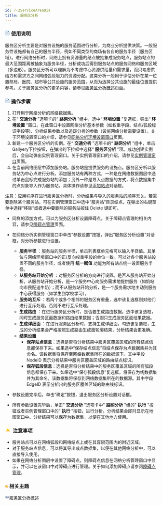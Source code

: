 ```yaml
---
id: 7-2ServiceAreaDia
title: 服务区分析
---
```

### ![](../img/read.gif) 使用说明

服务区分析主要是对服务设施的服务范围进行分析，为商业分析提供决策。一般服务性设施都有自己的服务半径，例如不同类型的商场有各自的服务半径（服务区域）。进行网络分析时，网络上拥有资源量的结点被抽象成服务站点，服务站点的最大范围距离被抽象为服务半径，分析成功后得到服务站点的服务网络和服务区域（多边形）。服务区分析可以理解为不考虑中心资源供给量和需求量，而只考虑供给方和需求方之间网络弧段阻力的资源分配。这类分析一般用于评估分析在某一位置邮局、医院、超市等公共设施的服务范围，从而为选择公共设施的最佳位置提供参考。关于服务区分析的更多内容，请参见[服务区分析概述](7-1ServiceArea)页面。

### ![](../img/read.gif) 操作步骤

  1. 打开用于网络分析的网络数据集。
  2. 在“ **交通分析** ”选项卡的“ **路网分析** ”组中，选中“ **环境设置** ”复选框，弹出“ **环境设置** ”窗口。在此窗口中设置网络分析基本参数（如权重字段、结点/弧段标识字段等)、分析结果参数以及追踪分析的参数（设施网络分析需要设置）。关于环境设置窗口的介绍，请参见[网络分析环境设置窗口](NetAnalystEnvironmentWIN)页面。
  3. 新建一个服务区分析的实例。在“ **交通分析** ”选项卡的“ **路网分析** ”组中，单击Gallyery下拉按钮，在弹出的下拉框中选择“ **服务区分析** ”项。成功创建实例后，会自动弹出实例管理窗口。关于实例管理窗口的介绍，请参见[实例管理窗口](InstanceWIN)页面。
  4. 在当前网络图层中添加服务站。服务站是提供服务的设施点。服务区分析以服务站为中心点进行分析。添加服务站有两种方式，一种是在网络数据图层中通过单击鼠标完成服务站的添加；另外一种是导入点数据的方式，将点数据集中的点对象导入作为服务站。具体操作请参见[添加站点](ImportLocations)对话框。

注意：应用程序在进行服务区分析时，分析结果与导入的服务站的顺序无关。若需要删除某个服务站，可在实例管理窗口中选中“服务站”目录结点，在弹出的右键菜单中选择“移除”或者选中要删除的服务站按住
Delete 键即可。

* 同样的添加方式，可以为服务区分析设置障碍点。关于障碍点管理的相关内容，请参见[障碍点管理](BarrierManagement)页面。
* 在网络分析实例管理窗口中单击“参数设置”按钮，弹出“服务区分析设置”对话框，对分析参数进行设置。 

  * **服务半径** ：服务站的服务半径，单击列表框单元格可以输入半径值。其单位与网络环境窗口中的正/反向权重字段的单位一致。可以对各个服务站设置不同的服务半径，或者使用 **统一赋值** 功能为所有站点统一设置服务半径。
  * **从服务站开始分析** ：对服务区分析的方向进行设置。是否从服务站开始分析。从服务站开始分析，是一个服务中心向服务需求地提供服务（如奶站向市民配送牛奶）；而不从服务站开始分析，是一个服务需求地主动到服务中心获得服务（如学生到学校学习）。
  * **服务站互斥** ：若两个或多个相邻的服务区有重叠，选中该复选框则对他们进行互斥处理，否则不进行互斥处理。
  * **生成路由** ：在进行服务区分析时，是否要生成路由数据。选中该复选框，同时生成服务区面数据和路由结果数据；否则只生成服务区面结果数据。
  * **生成详细面** ：在进行服务区分析时，支持生成详细面。勾选该复选框，生成的分析结果会严格按照生成路由生成面轮廓结果，分析结果会更准确。
  * **结果设置**
    * **保存站点信息**：选择是否将分析结果中服务区覆盖区域的所有结点信息都保存下来。如果选中“保存结点信息”将结点保存为点数据集并为其命名。该数据集将保存至网络数据集所在的数据源下。其中字段 NodeID 表示分析结果中服务区覆盖区域的路由结点标识。
    * **保存弧段信息**：选择是否将分析结果中的服务区覆盖区域的所有弧段信息都保存下来。如果选中“保存弧段信息”复选框，将保存为线数据集并为其命名，该数据集将保存到网络数据集所在的数据源。其中字段 EdgeID 表示分析出的服务区覆盖区域的路由线标识。
* 参数设置完毕后，单击“确定”按钮，退出服务区分析设置对话框。
* 所有参数设置完毕后，单击" **交通分析** "选项卡中" **路网分析** "组的" **执行** "按钮或者实例管理窗口中的“ **执行** ”按钮，进行分析。分析结果会即时显示在地图窗口中。分析结果可以保存为数据集，以便在其他地方使用。

### ![](../img/note.png) 注意事项

  * 服务站点可以在网络弧段和网络结点上或在其容限范围内的附近区域。
  * 对于服务站点信息，可以将其导出成点数据集，以便在其他网络分析中，可以直接导入使用。
  * 如果在网络分析图层中设置了障碍点，则障碍点信息在网络分析管理窗口中显示，并可以在该窗口中对障碍点进行管理。关于如何添加障碍点请参阅[障碍点管理](BarrierManagement)。

### ![](../img/seealso.png)相关主题

![](../img/smalltitle.png)[服务区分析概述](7-1ServiceArea)
